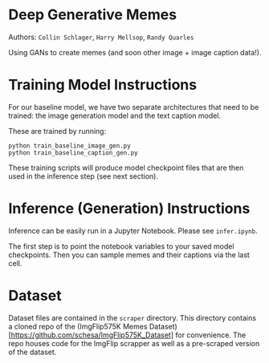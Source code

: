 # Deep Generative Memes

Authors: `Collin Schlager`, `Harry Mellsop`, `Randy Quarles` 


Using GANs to create memes (and soon other image + image caption data!).

# Training Model Instructions

For our baseline model, we have two separate architectures that need to be trained: 
the image generation model and the text caption model.

These are trained by running:

```
python train_baseline_image_gen.py
python train_baseline_caption_gen.py
```

These training scripts will produce model checkpoint files that are then used in the inference
step (see next section).

# Inference (Generation) Instructions

Inference can be easily run in a Jupyter Notebook. Please see `infer.ipynb`.

The first step is to point the notebook variables to your saved model checkpoints.
Then you can sample memes and their captions via the last cell.

# Dataset

Dataset files are contained in the `scraper` directory. This directory contains a cloned repo of the (ImgFlip575K Memes Dataset)[https://github.com/schesa/ImgFlip575K_Dataset] for convenience. The repo houses code for the ImgFlip scrapper as well as a pre-scraped version of the dataset.
